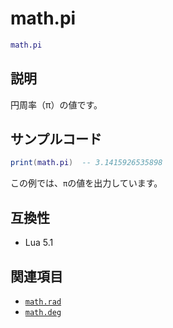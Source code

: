 # math.pi

```lua
math.pi
```

## 説明

円周率（π）の値です。

## サンプルコード

```lua
print(math.pi)  -- 3.1415926535898
```

この例では、`π`の値を出力しています。

## 互換性

- Lua 5.1

## 関連項目

- [`math.rad`](rad.md)
- [`math.deg`](deg.md)